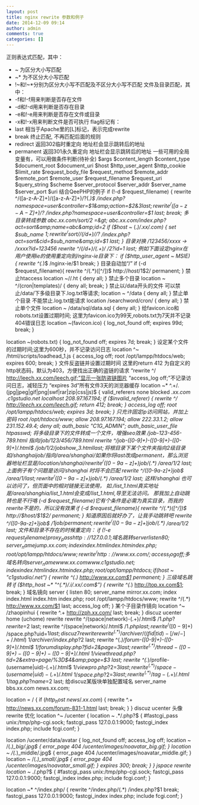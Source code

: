 ```yaml
---
layout: post
title: nginx rewrite 参数和例子
date: 2014-12-09 09:14
author: admin
comments: true
categories: []
---
```

正则表达式匹配，其中：
* ~ 为区分大小写匹配
* ~* 为不区分大小写匹配
* !~和!~*分别为区分大小写不匹配及不区分大小写不匹配
文件及目录匹配，其中：
* -f和!-f用来判断是否存在文件
* -d和!-d用来判断是否存在目录
* -e和!-e用来判断是否存在文件或目录
* -x和!-x用来判断文件是否可执行
flag标记有：
* last 相当于Apache里的[L]标记，表示完成rewrite
* break 终止匹配, 不再匹配后面的规则
* redirect 返回302临时重定向 地址栏会显示跳转后的地址
* permanent 返回301永久重定向 地址栏会显示跳转后的地址
一些可用的全局变量有，可以用做条件判断(待补全)
$args
$content_length
$content_type
$document_root
$document_uri
$host
$http_user_agent
$http_cookie
$limit_rate
$request_body_file
$request_method
$remote_addr
$remote_port
$remote_user
$request_filename
$request_uri
$query_string
$scheme
$server_protocol
$server_addr
$server_name
$server_port
$uri
结合QeePHP的例子
if (!-d $request_filename) {
rewrite ^/([a-z-A-Z]+)/([a-z-A-Z]+)/?(.*)$ /index.php?namespace=user&amp;controller=$1&amp;action=$2&amp;$3 last;
rewrite ^/([a-z-A-Z]+)/?$ /index.php?namespace=user&amp;controller=$1 last;
break;
多目录转成参数
abc.xx.com/sort/2 =&gt; abc.xx.com/index.php?act=sort&amp;name=abc&amp;id=2
if ($host ~* (.*)/.xx/.com) {
set $sub_name $1;
rewrite ^/sort//(/d+)//?$ /index.php?act=sort&amp;cid=$sub_name&amp;id=$1 last;
}
目录对换
/123456/xxxx -&gt; /xxxx?id=123456
rewrite ^/(/d+)/(.+)/ /$2?id=$1 last;
例如下面设定nginx在用户使用ie的使用重定向到/nginx-ie目录下：
if ($http_user_agent ~ MSIE) {
rewrite ^(.*)$ /nginx-ie/$1 break;
}
目录自动加“/”
if (-d $request_filename){
rewrite ^/(.*)([^/])$ http://$host/$1$2/ permanent;
}
禁止htaccess
location ~//.ht {
deny all;
}
禁止多个目录
location ~ ^/(cron|templates)/ {
deny all;
break;
}
禁止以/data开头的文件
可以禁止/data/下多级目录下.log.txt等请求;
location ~ ^/data {
deny all;
}
禁止单个目录
不能禁止.log.txt能请求
location /searchword/cron/ {
deny all;
}
禁止单个文件
location ~ /data/sql/data.sql {
deny all;
}
给favicon.ico和robots.txt设置过期时间;
这里为favicon.ico为99天,robots.txt为7天并不记录404错误日志
location ~(favicon.ico) {
log_not_found off;
expires 99d;
break;
}

location ~(robots.txt) {
log_not_found off;
expires 7d;
break;
}
设定某个文件的过期时间;这里为600秒，并不记录访问日志
location ^~ /html/scripts/loadhead_1.js {
access_log off;
root /opt/lampp/htdocs/web;
expires 600;
break;
}
文件反盗链并设置过期时间
这里的return 412 为自定义的http状态码，默认为403，方便找出正确的盗链的请求
“rewrite ^/ http://leech.xx.com/leech.gif;”显示一张防盗链图片
“access_log off;”不记录访问日志，减轻压力
“expires 3d”所有文件3天的浏览器缓存
location ~* ^.+/.(jpg|jpeg|gif|png|swf|rar|zip|css|js)$ {
valid_referers none blocked *.xx.com *.c1gstudio.net localhost 208.97.167.194;
if ($invalid_referer) {
rewrite ^/ http://leech.xx.com/leech.gif;
return 412;
break;
}
access_log off;
root /opt/lampp/htdocs/web;
expires 3d;
break;
}
只充许固定ip访问网站，并加上密码
root /opt/htdocs/www;
allow 208.97.167.194;
allow 222.33.1.2;
allow 231.152.49.4;
deny all;
auth_basic "C1G_ADMIN";
auth_basic_user_file htpasswd;
将多级目录下的文件转成一个文件，增强seo效果
/job-123-456-789.html 指向/job/123/456/789.html
rewrite ^/job-([0-9]+)-([0-9]+)-([0-9]+)/.html$ /job/$1/$2/jobshow_$3.html last;
将根目录下某个文件夹指向2级目录
如/shanghaijob/ 指向 /area/shanghai/
如果你将last改成permanent，那么浏览器地址栏显是/location/shanghai/
rewrite ^/([0-9a-z]+)job/(.*)$ /area/$1/$2 last;
上面例子有个问题是访问/shanghai 时将不会匹配
rewrite ^/([0-9a-z]+)job$ /area/$1/ last;
rewrite ^/([0-9a-z]+)job/(.*)$ /area/$1/$2 last;
这样/shanghai 也可以访问了，但页面中的相对链接无法使用，
如./list_1.html真实地址是/area/shanghia/list_1.html会变成/list_1.html,导至无法访问。
那我加上自动跳转也是不行咯
(-d $request_filename)它有个条件是必需为真实目录，而我的rewrite不是的，所以没有效果
if (-d $request_filename){
rewrite ^/(.*)([^/])$ http://$host/$1$2/ permanent;
}
知道原因后就好办了，让我手动跳转吧
rewrite ^/([0-9a-z]+)job$ /$1job/ permanent;
rewrite ^/([0-9a-z]+)job/(.*)$ /area/$1/$2 last;
文件和目录不存在的时候重定向：
if (!-e $request_filename) {
proxy_pass http://127.0.0.1;
}
域名跳转
server
{
listen 80;
server_name jump.xx.com;
index index.html index.htm index.php;
root /opt/lampp/htdocs/www;
rewrite ^/ http://www.xx.com/;
access_log off;
}
多域名转向
server_name www.xx.com www.c1gstudio.net;
index index.html index.htm index.php;
root /opt/lampp/htdocs;
if ($host ~ "c1gstudio/.net") {
rewrite ^(.*) http://www.xx.com$1 permanent;
}
三级域名跳转
if ($http_host ~* "^(.*)/.i/.xx/.com$") {
rewrite ^(.*) http://top.xx.com$1;
break;
}
域名镜向
server
{
listen 80;
server_name mirror.xx.com;
index index.html index.htm index.php;
root /opt/lampp/htdocs/www;
rewrite ^/(.*) http://www.xx.com/$1 last;
access_log off;
}
某个子目录作镜向
location ^~ /zhaopinhui {
rewrite ^.+ http://zph.xx.com/ last;
break;
}
discuz ucenter home (uchome) rewrite
rewrite ^/(space|network)-(.+)/.html$ /$1.php?rewrite=$2 last;
rewrite ^/(space|network)/.html$ /$1.php last;
rewrite ^/([0-9]+)$ /space.php?uid=$1 last;
discuz 7 rewrite
rewrite ^(.*)/archiver/((fid|tid)-[/w/-]+/.html)$ $1/archiver/index.php?$2 last;
rewrite ^(.*)/forum-([0-9]+)-([0-9]+)/.html$ $1/forumdisplay.php?fid=$2&amp;page=$3 last;
rewrite ^(.*)/thread-([0-9]+)-([0-9]+)-([0-9]+)/.html$ $1/viewthread.php?tid=$2&amp;extra=page/%3D$4&amp;page=$3 last;
rewrite ^(.*)/profile-(username|uid)-(.+)/.html$ $1/viewpro.php?$2=$3 last;
rewrite ^(.*)/space-(username|uid)-(.+)/.html$ $1/space.php?$2=$3 last;
rewrite ^(.*)/tag-(.+)/.html$ $1/tag.php?name=$2 last;
给discuz某版块单独配置域名
server_name bbs.xx.com news.xx.com;

location = / {
if ($http_host ~ news/.xx.com$) {
rewrite ^.+ http://news.xx.com/forum-831-1.html last;
break;
}
}
discuz ucenter 头像 rewrite 优化
location ^~ /ucenter {
location ~ .*/.php?$
{
#fastcgi_pass unix:/tmp/php-cgi.sock;
fastcgi_pass 127.0.0.1:9000;
fastcgi_index index.php;
include fcgi.conf;
}

location /ucenter/data/avatar {
log_not_found off;
access_log off;
location ~ /(.*)_big/.jpg$ {
error_page 404 /ucenter/images/noavatar_big.gif;
}
location ~ /(.*)_middle/.jpg$ {
error_page 404 /ucenter/images/noavatar_middle.gif;
}
location ~ /(.*)_small/.jpg$ {
error_page 404 /ucenter/images/noavatar_small.gif;
}
expires 300;
break;
}
}
jspace rewrite
location ~ .*/.php?$
{
#fastcgi_pass unix:/tmp/php-cgi.sock;
fastcgi_pass 127.0.0.1:9000;
fastcgi_index index.php;
include fcgi.conf;
}

location ~* ^/index.php/
{
rewrite ^/index.php/(.*) /index.php?$1 break;
fastcgi_pass 127.0.0.1:9000;
fastcgi_index index.php;
include fcgi.conf;
}
